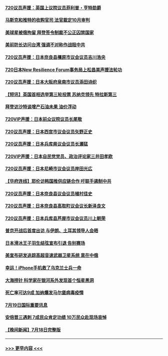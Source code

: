 #### [720议员声援：英国上议院议员菲利普・亨特勋爵](../pages/prog202/a103482857.md?t=07200501) 
#### [马斯克和推特的收购官司 法官裁定10月审判](../pages/prog202/a103482826.md?t=07200501) 
#### [美球星被俄拘留 拜登签令制裁不公正囚禁国家](../pages/prog202/a103482594.md?t=07200501) 
#### [美前防长访问台湾 强调不对称作战阻中共](../pages/prog202/a103482753.md?t=07200501) 
#### [720议员声援：日本奈良县橿原市议会议员吉川浩央](../pages/prog202/a103482732.md?t=07200501) 
#### [720日本New Resilience Forum事务局上松昌美声援法轮功](../pages/prog202/a103482718.md?t=07200501) 
#### [720议员声援：日本大阪府泉南市议员添田诗织](../pages/prog202/a103482737.md?t=07200501) 
#### [【短讯】英国首相选举第三轮投票 苏纳克领先 特拉斯第三](../pages/prog202/a103482741.md?t=07200501) 
#### [拜登访沙特谈增产石油未果 油价浮动](../pages/prog202/a103482751.md?t=07200501) 
#### [720VIP声援：日本前众议院议员长尾敬](../pages/prog202/a103482716.md?t=07200501) 
#### [720议员声援：日本西宫市议会议员矢野正史](../pages/prog202/a103482720.md?t=07200501) 
#### [720议员声援：日本兵库県议会议员长瀬猛](../pages/prog202/a103482714.md?t=07200501) 
#### [720VIP声援：日本自民党党员、政治评论家三井田孝欧](../pages/prog202/a103482711.md?t=07200501) 
#### [720议员声援：日本尼崎市议会议员岸田光広](../pages/prog202/a103482705.md?t=07200501) 
#### [【华府连线】耶伦访韩国推供应链合作 吁联手遏制中共](../pages/prog202/a103482691.md?t=07200501) 
#### [720议员声援：日本奈良县议会议员植村佳史](../pages/prog202/a103482677.md?t=07200501) 
#### [720议员声援：日本奈良县高取町议会议长新泽良文](../pages/prog202/a103482679.md?t=07200501) 
#### [720议员声援：日本兵库县芦屋市议会议员川上朝荣](../pages/prog202/a103482675.md?t=07200501) 
#### [普京开战后首度出访 与伊朗、土耳其领导人会晤](../pages/prog202/a103482555.md?t=07200501) 
#### [日本滑冰王子羽生结弦宣布引退 告别赛场](../pages/prog202/a103482544.md?t=07200501) 
#### [美宣布研发追踪高超音速武器卫星系统 意在中俄](../pages/prog202/a103482532.md?t=07200501) 
#### [幸运！iPhone手机救了乌克兰士兵一命](../pages/prog202/a103482430.md?t=07200501) 
#### [大海捞针 科学家在银河系外发现首个恒星黑洞](../pages/prog202/a103482433.md?t=07200501) 
#### [死亡率可达9成 加纳爆发马尔堡病毒疫情](../pages/prog202/a103482439.md?t=07200501) 
#### [7月19日国际重要讯息](../pages/prog202/a103482389.md?t=07200501) 
#### [安倍晋三遇刺 7成民众肯定功绩 10万民众赴现场哀悼](../pages/prog202/a103482324.md?t=07200501) 
#### [【晚间新闻】7月18日完整版](../pages/prog202/a103482142.md?t=07200501) 

----
#### [ >>> 更早内容 <<< ](../indexes/prog202-earlier.md)
